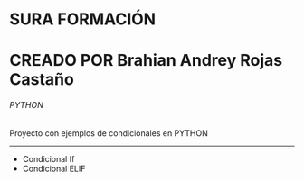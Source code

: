 # SURA FORMACIÓN 
# CREADO POR Brahian Andrey Rojas Castaño
###### PYTHON 
Proyecto con ejemplos de condicionales en PYTHON 

***  
- Condicional If
- Condicional ELIF 
